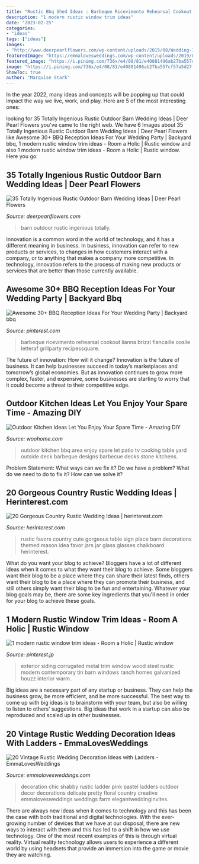 ```yaml
---
title: "Rustic Bbq Shed Ideas : Barbeque Ricevimento Rehearsal Cookout Lianna Brizzi Fiancaille Oosile Letteraf Grillparty Recipessquare"
description: "1 modern rustic window trim ideas"
date: "2023-02-25"
categories:
- "ideas"
tags: ["ideas"]
images:
- "http://www.deerpearlflowers.com/wp-content/uploads/2015/08/Wedding-Ideas-Set-in-the-Outdoor-Rustic-Barn-Wedding.jpg"
featuredImage: "https://emmalovesweddings.com/wp-content/uploads/2019/08/chic-vintage-outdoor-wedding-decoration-ideas.jpg"
featured_image: "https://i.pinimg.com/736x/e4/08/81/e40881496ab27ba557cf57a5d27f52fe.jpg"
image: "https://i.pinimg.com/736x/e4/08/81/e40881496ab27ba557cf57a5d27f52fe.jpg"
ShowToc: true
author: "Marquise Stark"
---
```



In the year 2022, many ideas and concepts will be popping up that could impact the way we live, work, and play. Here are 5 of the most interesting ones:

	

		
looking for 35 Totally Ingenious Rustic Outdoor Barn Wedding Ideas | Deer Pearl Flowers you've came to the right web. We have 6 Images about 35 Totally Ingenious Rustic Outdoor Barn Wedding Ideas | Deer Pearl Flowers like Awesome 30+ BBQ Reception Ideas For Your Wedding Party | Backyard bbq, 1 modern rustic window trim ideas - Room a Holic | Rustic window and also 1 modern rustic window trim ideas - Room a Holic | Rustic window. Here you go:
		
    
## 35 Totally Ingenious Rustic Outdoor Barn Wedding Ideas | Deer Pearl Flowers

<img loading=lazy src="http://www.deerpearlflowers.com/wp-content/uploads/2015/08/Wedding-Ideas-Set-in-the-Outdoor-Rustic-Barn-Wedding.jpg" onerror="this.onerror=null;this.src='https://tse2.mm.bing.net/th?id=OIP.Z7jOi_JUTDzk_L50W6E97gHaLH&amp;pid=15.1';" alt="35 Totally Ingenious Rustic Outdoor Barn Wedding Ideas | Deer Pearl Flowers">

_Source: deerpearlflowers.com_

>barn outdoor rustic ingenious totally. 

	

Innovation is a common word in the world of technology, and it has a different meaning in business. In business, innovation can refer to new products or services, to changes in how customers interact with a company, or to anything that makes a company more competitive. In technology, innovation refers to the process of making new products or services that are better than those currently available.

    
## Awesome 30+ BBQ Reception Ideas For Your Wedding Party | Backyard Bbq

<img loading=lazy src="https://i.pinimg.com/736x/e4/08/81/e40881496ab27ba557cf57a5d27f52fe.jpg" onerror="this.onerror=null;this.src='https://tse1.mm.bing.net/th?id=OIP.o_23Ptl6dr_2HPO-g7fXpgHaKe&amp;pid=15.1';" alt="Awesome 30+ BBQ Reception Ideas For Your Wedding Party | Backyard bbq">

_Source: pinterest.com_

>barbeque ricevimento rehearsal cookout lianna brizzi fiancaille oosile letteraf grillparty recipessquare. 

	

The future of innovation: How will it change?
Innovation is the future of business. It can help businesses succeed in today’s marketplaces and tomorrow’s global economies. But as innovation continues to grow more complex, faster, and expensive, some businesses are starting to worry that it could become a threat to their competitive edge.

    
## Outdoor Kitchen Ideas Let You Enjoy Your Spare Time - Amazing DIY

<img loading=lazy src="http://www.woohome.com/wp-content/uploads/2014/02/outdoor-kitchen-15.jpg" onerror="this.onerror=null;this.src='https://tse2.mm.bing.net/th?id=OIP.aBX0IHzMpmdlZpbli8pgXgHaJ4&amp;pid=15.1';" alt="Outdoor Kitchen Ideas Let You Enjoy Your Spare Time - Amazing DIY">

_Source: woohome.com_

>outdoor kitchen bbq area enjoy spare let patio tv cooking table yard outside deck barbeque designs barbecue decks stone kitchens. 

	

Problem Statement: What ways can we fix it?
Do we have a problem?
What do we need to do to fix it?
How can we solve it?

    
## 20 Gorgeous Country Rustic Wedding Ideas | Herinterest.com

<img loading=lazy src="http://www.herinterest.com/wp-content/uploads/2015/01/7e25a67226d02a42fa272ee1d9017031.jpg" onerror="this.onerror=null;this.src='https://tse1.mm.bing.net/th?id=OIP.nzwyiEb7pvMw6h4nu8IfqgHaLH&amp;pid=15.1';" alt="20 Gorgeous Country Rustic Wedding Ideas | herinterest.com">

_Source: herinterest.com_

>rustic favors country cute gorgeous table sign place barn decorations themed mason idea favor jars jar glass glasses chalkboard herinterest. 

	

What do you want your blog to achieve?
Bloggers have a lot of different ideas when it comes to what they want their blog to achieve. Some bloggers want their blog to be a place where they can share their latest finds, others want their blog to be a place where they can promote their business, and still others simply want their blog to be fun and entertaining. Whatever your blog goals may be, there are some key ingredients that you'll need in order for your blog to achieve these goals.

    
## 1 Modern Rustic Window Trim Ideas - Room A Holic | Rustic Window

<img loading=lazy src="https://i.pinimg.com/736x/0b/1b/5c/0b1b5c14610b3e6b6984cc342a27530b.jpg" onerror="this.onerror=null;this.src='https://tse3.mm.bing.net/th?id=OIP.GhvGQsy7Wq0jESO5tp0txgHaLJ&amp;pid=15.1';" alt="1 modern rustic window trim ideas - Room a Holic | Rustic window">

_Source: pinterest.jp_

>exterior siding corrugated metal trim window wood steel rustic modern contemporary tin barn windows ranch homes galvanized houzz interior warm. 

	

Big ideas are a necessary part of any startup or business. They can help the business grow, be more efficient, and be more successful. The best way to come up with big ideas is to brainstorm with your team, but also be willing to listen to others’ suggestions. Big ideas that work in a startup can also be reproduced and scaled up in other businesses.

    
## 20 Vintage Rustic Wedding Decoration Ideas With Ladders - EmmaLovesWeddings

<img loading=lazy src="https://emmalovesweddings.com/wp-content/uploads/2019/08/chic-vintage-outdoor-wedding-decoration-ideas.jpg" onerror="this.onerror=null;this.src='https://tse4.mm.bing.net/th?id=OIP.wk8oUkfOeuojwSvreWpJ0wHaLd&amp;pid=15.1';" alt="20 Vintage Rustic Wedding Decoration Ideas with Ladders - EmmaLovesWeddings">

_Source: emmalovesweddings.com_

>decoration chic shabby rustic ladder pink pastel ladders outdoor decor decorations delicate pretty floral country creative emmalovesweddings weddings farm elegantweddinginvites. 

	

There are always new ideas when it comes to technology and this has been the case with both traditional and digital technologies. With the ever-growing number of devices that we have at our disposal, there are new ways to interact with them and this has led to a shift in how we use technology. One of the most recent examples of this is through virtual reality. Virtual reality technology allows users to experience a different world by using headsets that provide an immersion into the game or movie they are watching.

